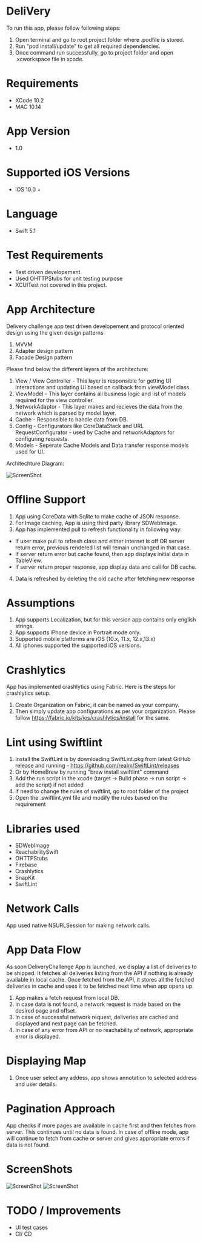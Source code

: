 # DeliVery
To run this app, please follow following steps:

1. Open terminal and go to root project folder where .podfile is stored.
2. Run "pod install/update" to get all required dependencies.
3. Once command run successfully, go to project folder and open .xcworkspace file in xcode.

# Requirements

- XCode 10.2
- MAC 10.14

# App Version

- 1.0

# Supported iOS Versions

- iOS 10.0 +

# Language 

- Swift 5.1

# Test Requirements

- Test driven developement
- Used OHTTPStubs for unit testing purpose
- XCUITest not covered in this project.

# App Architecture

Delivery challenge app test driven developement and protocol oriented design using the given design patterns
1. MVVM
2. Adapter design pattern
3. Facade Design pattern

Please find below the different layers of the architecture:

1. View / View Controller - This layer is responsible for getting UI interactions and updating UI based on callback from viewModel class.
2. ViewModel - This layer contains all business logic and list of models required for the view controller.
3. NetworkAdaptor - This layer makes and recieves the data from the network which is parsed by model layer.
4. Cache - Responsible to handle data from DB.
5. Config - Configurators like CoreDataStack and URL RequestConfigurator - used by Cache and networkAdaptors for configuring requests.
6. Models - Seperate Cache Models and Data transfer response models used for UI.

Architechture Diagram:

![ScreenShot](https://github.com/meghawadhwa/DeliVery/blob/master/Screenshots/Architecture.png)


# Offline Support

1. App using CoreData with Sqlite to make cache of JSON response.
2. For Image caching, App is using third party library SDWebImage.
3. App has implemented pull to refresh functionality in following way:
  - If user make pull to refresh class and either internet is off OR server return error, previous rendered list will remain unchanged in that case.
  - If server return error but cache found, then app displays initial data in TableView.
  - If server return proper response, app display data and call for DB cache.
4. Data is refreshed by deleting the old cache after fetching new response

# Assumptions        
1. App supports Localization, but for this version app contains only english strings.     
2. App supports iPhone device in Portrait mode only. 
3. Supported mobile platforms are iOS (10.x, 11.x, 12.x,13.x)        
4. All iphones supported the supported iOS versions.

# Crashlytics

App has implemented crashlytics using Fabric. Here is the steps for crashlytics setup.
1. Create Organization on Fabric, it can be named as your company.
2. Then simply update app configurations as per your organization. Please follow https://fabric.io/kits/ios/crashlytics/install for the same.

# Lint using Swiftlint
1. Install the SwiftLint is by downloading SwiftLint.pkg from latest GitHub release and running - https://github.com/realm/SwiftLint/releases
2. Or by HomeBrew by running "brew install swiftlint" command
3. Add the run script in the xcode (target -> Build phase -> run script -> add the script) if not added
4. If need to change the rules of swiftlint, go to root folder of the project
5. Open the .swiftlint.yml file and modify the rules based on the requirement

# Libraries used

- SDWebImage
- ReachabilitySwift
- OHTTPStubs
- Firebase
- Crashlytics
- SnapKit
- SwiftLint
# Network Calls

App used native NSURLSession for making network calls.

# App Data Flow

As soon DeliveryChallenge App is launched, we display a list of deliveries to be shipped. It fetches all deliveries listing from the API if nothing is already available in local cache. Once fetched from the API, it stores all the fetched deliveries in cache and uses it to be fetched next time when app opens up. 

1. App makes a fetch request from local DB.
2. In case data is not found, a network request is made based on the desired page and offset.
3. In case of successful network request, deliveries are cached and displayed and next page can be fetched.
4. In case of any error from API or no reachability of network, appropriate error is displayed.


# Displaying Map

1. Once user select any addess, app shows annotation to selected address and user details.

# Pagination Approach

App checks if more pages are available in cache first and then fetches from server. This continues until no data is found.
In case of offline mode, app will continue to fetch from cache or server and gives appropriate errors if data is not found.

# ScreenShots

![ScreenShot](https://github.com/meghawadhwa/DeliVery/blob/master/Screenshots/List.png)
![ScreenShot](https://github.com/meghawadhwa/DeliVery/blob/master/Screenshots/Detail.png)

# TODO / Improvements

-  UI test cases
- CI/ CD
